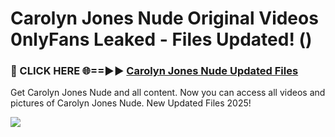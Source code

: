 # Carolyn Jones Nude Original Videos 0nlyFans Leaked - Files Updated! ()

<h3>🔴 CLICK HERE 🌐==►► <a href="https://tinyurl.com/2p9ay9w9" rel="nofollow">Carolyn Jones Nude Updated Files</a></h3>

Get Carolyn Jones Nude and all content. Now you can access all videos and pictures of Carolyn Jones Nude. New Updated Files 2025!

[![](https://i.imgur.com/KQgVmj3.gif)](https://tinyurl.com/2p9ay9w9)
